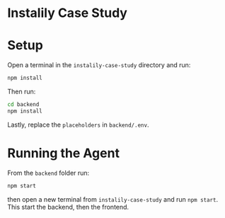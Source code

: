 # Instalily Case Study

# Setup

Open a terminal in the ```instalily-case-study``` directory and run:
```bash
npm install
```
Then run:
```bash
cd backend
npm install
```
Lastly, replace the ```placeholders``` in ```backend/.env```.

# Running the Agent

From the ```backend``` folder run:
```bash
npm start
```
then open a new terminal from ```instalily-case-study``` and run ```npm start```.
This start the backend, then the frontend.